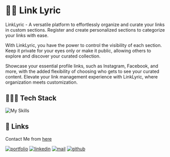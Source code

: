 # 👋🏻 Link Lyric

LinkLyric - A versatile platform to effortlessly organize and curate your links in custom sections. Register and create personalized sections to categorize your links with ease.

With LinkLyric, you have the power to control the visibility of each section. Keep it private for your eyes only or make it public, allowing others to explore and discover your curated collection.

Showcase your essential profile links, such as Instagram, Facebook, and more, with the added flexibility of choosing who gets to see your curated content. Elevate your link management experience with LinkLyric, where organization meets customization.

## 👨🏻‍💻 Tech Stack

![My Skills](https://skillicons.dev/icons?i=ts,react,next,tailwind,mongo&theme=dark)

## 🔗 Links

Contact Me from [here](https://angkushsahu.vercel.app/contact)

[![portfolio](https://img.shields.io/badge/my_portfolio-teal?style=for-the-badge&logo=ko-fi&logoColor=white)](https://angkushsahu.vercel.app/)
[![linkedin](https://img.shields.io/badge/linkedin-0A66C2?style=for-the-badge&logo=linkedin&logoColor=white)](https://linkedin.com/in/angkush-sahu-0409311bb)
[![mail](https://img.shields.io/badge/Mail-red?style=for-the-badge&logo=gmail&logoColor=white)](https://angkushsahu.vercel.app/contact)
[![github](https://img.shields.io/badge/Github-gray?style=for-the-badge&logo=github&logoColor=white)](https://github.com/angkushsahu)
